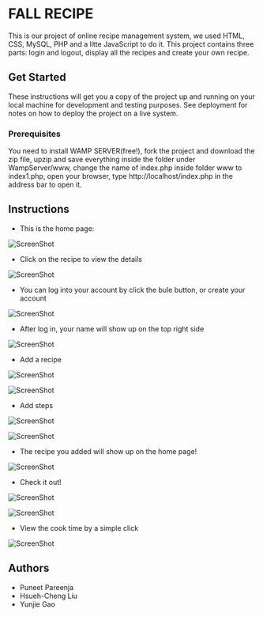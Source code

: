 # FALL RECIPE
This is our project of online recipe management system, we used HTML, CSS, MySQL, PHP and a litte JavaScript to do it.
This project contains three parts: login and logout, display all the recipes and create your own recipe.
## Get Started
These instructions will get you a copy of the project up and running on your local machine for development and testing purposes. See deployment for notes on how to deploy the project on a live system.
### Prerequisites
You need to install WAMP SERVER(free!), fork the project and download the zip file, upzip and save everything inside the folder under WampServer/www, change the name of index.php inside folder www to index1.php, open your browser, type http://localhost/index.php in the address bar to open it.
## Instructions
* This is the home page:

![ScreenShot](/screenshots/homepage.png)

* Click on the recipe to view the details

![ScreenShot](/screenshots/recipe.png)

* You can log into your account by click the bule button, or create your account

![ScreenShot](/screenshots/loginpage.png)

* After log in, your name will show up on the top right side

![ScreenShot](/screenshots/homepage-with-login-name.png)

* Add a recipe

![ScreenShot](/screenshots/addrecipe.png)

![ScreenShot](/screenshots/addrecipe-example.png)

* Add steps

![ScreenShot](/screenshots/addrecipe-steps.png)

![ScreenShot](/screenshots/addrecipe-steps-example.png)

* The recipe you added will show up on the home page!

![ScreenShot](/screenshots/recipe-add-to-homepage.png)

* Check it out!

![ScreenShot](/screenshots/added-recipe.png)

![ScreenShot](/screenshots/added-recipe-with-author.png)

* View the cook time by a simple click

![ScreenShot](/screenshots/check-time.png)

## Authors
* Puneet Pareenja
* Hsueh-Cheng Liu
* Yunjie Gao
